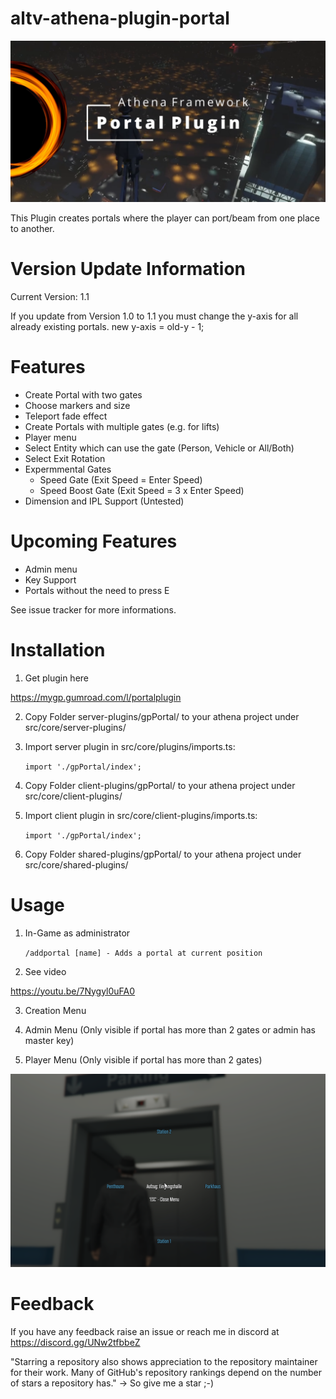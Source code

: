 # altv-athena-plugin-portal

![Alt text](pic2.png?raw=true "portal plugin")

This Plugin creates portals where the player can port/beam from one place to another.

# Version Update Information

Current Version: 1.1

If you update from Version 1.0 to 1.1 you must change the y-axis for all already existing portals.
new y-axis = old-y - 1;

# Features

- Create Portal with two gates
- Choose markers and size
- Teleport fade effect
- Create Portals with multiple gates (e.g. for lifts)
- Player menu
- Select Entity which can use the gate (Person, Vehicle or All/Both)
- Select Exit Rotation
- Expermmental Gates
    - Speed Gate (Exit Speed = Enter Speed)
    - Speed Boost Gate (Exit Speed = 3 x Enter Speed)
- Dimension and IPL Support (Untested)


# Upcoming Features

- Admin menu
- Key Support
- Portals without the need to press E

See issue tracker for more informations.

# Installation

1. Get plugin here

https://mygp.gumroad.com/l/portalplugin
    
2. Copy Folder server-plugins/gpPortal/ to your athena project under src/core/server-plugins/
3. Import server plugin in src/core/plugins/imports.ts:

    ```import './gpPortal/index';```

4. Copy Folder client-plugins/gpPortal/ to your athena project under src/core/client-plugins/
5. Import client plugin in src/core/client-plugins/imports.ts:

    ```import './gpPortal/index';```


6. Copy Folder shared-plugins/gpPortal/ to your athena project under src/core/shared-plugins/


# Usage

1. In-Game as administrator

    ```/addportal [name] - Adds a portal at current position```

2. See video

https://youtu.be/7Nygyl0uFA0

3. Creation Menu

4. Admin Menu (Only visible if portal has more than 2 gates or admin has master key)

5. Player Menu (Only visible if portal has more than 2 gates)

![Alt text](playermenu.png?raw=true "player menu")

# Feedback

If you have any feedback raise an issue or reach me in discord at https://discord.gg/UNw2tfbbeZ

"Starring a repository also shows appreciation to the repository maintainer for their work. 
Many of GitHub's repository rankings depend on the number of stars a repository has."
-> So give me a star ;-) 



